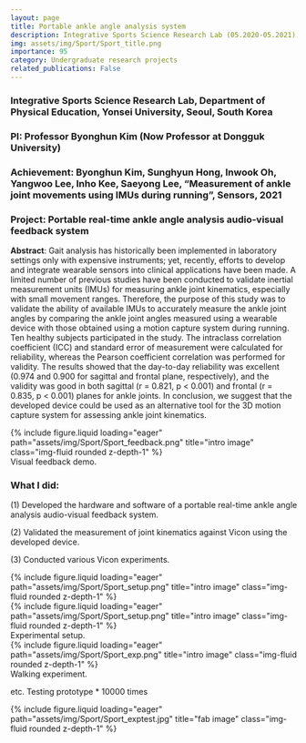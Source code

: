```yaml
---
layout: page
title: Portable ankle angle analysis system
description: Integrative Sports Science Research Lab (05.2020-05.2021), Yonsei University, Seoul, South Korea
img: assets/img/Sport/Sport_title.png
importance: 95
category: Undergraduate research projects
related_publications: False
---
```


### **Integrative Sports Science Research Lab**, Department of Physical Education, Yonsei University, Seoul, South Korea

### **PI**: Professor Byonghun Kim (Now Professor at Dongguk University)

### **Achievement**: Byonghun Kim, Sunghyun Hong, Inwook Oh, Yangwoo Lee, **Inho Kee**, Saeyong Lee, “Measurement of ankle joint movements using IMUs during running”, Sensors, 2021

### **Project**: **Portable real-time ankle angle analysis audio-visual feedback system**


**Abstract**: Gait analysis has historically been implemented in laboratory settings only with expensive instruments; yet, recently, efforts to develop and integrate wearable sensors into clinical applications have been made. A limited number of previous studies have been conducted to validate inertial measurement units (IMUs) for measuring ankle joint kinematics, especially with small movement ranges. Therefore, the purpose of this study was to validate the ability of available IMUs to accurately measure the ankle joint angles by comparing the ankle joint angles measured using a wearable device with those obtained using a motion capture system during running. Ten healthy subjects participated in the study. The intraclass correlation coefficient (ICC) and standard error of measurement were calculated for reliability, whereas the Pearson coefficient correlation was performed for validity. The results showed that the day-to-day reliability was excellent (0.974 and 0.900 for sagittal and frontal plane, respectively), and the validity was good in both sagittal (r = 0.821, p < 0.001) and frontal (r = 0.835, p < 0.001) planes for ankle joints. In conclusion, we suggest that the developed device could be used as an alternative tool for the 3D motion capture system for assessing ankle joint kinematics.

<div class="row">
    <div class="col-sm mt-3 mt-md-0">
        {% include figure.liquid loading="eager" path="assets/img/Sport/Sport_feedback.png" title="intro image" class="img-fluid rounded z-depth-1" %}
    </div>
</div>
<div class="caption">
    Visual feedback demo.
</div>

### **What I did**:

(1) Developed the hardware and software of a portable real-time ankle angle analysis audio-visual feedback system.

(2) Validated the measurement of joint kinematics against Vicon using the developed device.

(3) Conducted various Vicon experiments.


<div class="row">
    <div class="col-sm mt-3 mt-md-0">
        {% include figure.liquid loading="eager" path="assets/img/Sport/Sport_setup.png" title="intro image" class="img-fluid rounded z-depth-1" %}
    </div>
</div>
<div class="row">
    <div class="col-sm mt-3 mt-md-0">
        {% include figure.liquid loading="eager" path="assets/img/Sport/Sport_setup.png" title="intro image" class="img-fluid rounded z-depth-1" %}
    </div>
</div>
<div class="caption">
    Experimental setup.
</div>

<div class="row">
    <div class="col-sm mt-3 mt-md-0">
        {% include figure.liquid loading="eager" path="assets/img/Sport/Sport_exp.png" title="intro image" class="img-fluid rounded z-depth-1" %}
    </div>
</div>
<div class="caption">
    Walking experiment.
</div>


etc. Testing prototype * 10000 times
<div class="row">
    <div class="col-sm mt-3 mt-md-0">
        {% include figure.liquid loading="eager" path="assets/img/Sport/Sport_exptest.jpg" title="fab image" class="img-fluid rounded z-depth-1" %}
    </div>
</div>